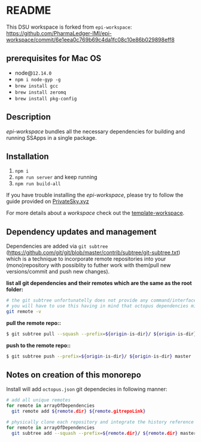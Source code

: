 # README

This DSU workspace is forked from `epi-workspace`: https://github.com/PharmaLedger-IMI/epi-workspace/commit/6e1eea0c769b69c4da1fc08c10e86b029898eff8

## prerequisites for Mac OS
- node@`12.14.0`
- `npm i node-gyp -g`
- `brew install gcc`
- `brew install zeromq`
- `brew install pkg-config`

## Description

*epi-workspace*  bundles all the necessary dependencies for building and running SSApps in a single package.

## Installation

1. `npm i`
2. `npm run server` and keep running
3. `npm run build-all`

If you have trouble installing the *epi-workspace*, please try to follow the guide provided on [PrivateSky.xyz](https://privatesky.xyz/?Start/installation)

For more details about a *workspace* check out the [template-workspace](https://github.com/PrivateSky/template-workspace).

## Dependency updates and management
Dependencies are added via `git subtree` (https://github.com/git/git/blob/master/contrib/subtree/git-subtree.txt) which is a technique to incorporate remote repositories into your (mono)repository with possiblity to futher work with them(pull new versions/commit and push new changes).

**list all git dependencies and their remotes which are the same as the root folder:**
```sh
# the git subtree unfortunatelly does not provide any command/interface for this
# you will have to use this having in mind that octopus dependencies might be only a subset of all remotes
git remote -v 
```


**pull the remote repo::**
```sh
$ git subtree pull --squash --prefix=${origin-is-dir}/ ${origin-is-dir} master
```

**push to the remote repo::**
```sh
$ git subtree push --prefix=${origin-is-dir}/ ${origin-is-dir} master
```


## Notes on creation of this monorepo

Install will add `octopus.json` git dependecies in following manner:
```sh
# add all unique remotes
for remote in arrayOfDependencies
  git remote add ${remote.dir} ${remote.gitrepoLink}

# physically clone each repository and integrate the history reference into the main workspace git with a commit, see `git log`
for remote in arrayOfDependencies
  git subtree add --squash --prefix=${remote.dir}/ ${remote.dir} master
```